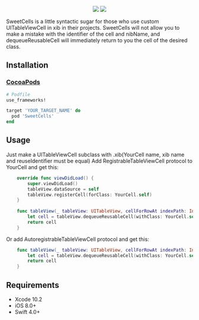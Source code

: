<p align="center">
<img src="https://img.shields.io/cocoapods/v/SweetCells.svg?style=flat"></a>
<a href="https://github.com/null-z/SweetCells/blob/master/LICENSE"><img src="https://img.shields.io/cocoapods/l/SweetCells.svg?style=flat"></a>
</p>

SweetCells is a little syntactic sugar for those who use custom UITableViewCell in xib in their projects. SweetCells will not allow you to make a mistake with the identifier of the cell and nibName, and dequeueReusableCell will immediately return to you the cell of the desired class.

## Installation

### [CocoaPods](https://guides.cocoapods.org/using/using-cocoapods.html)

```ruby
# Podfile
use_frameworks!

target 'YOUR_TARGET_NAME' do
  pod 'SweetCells'
end
```

## Usage

Just make a UITableViewCell subclass with .xib(YourCell name, xib name and reuseIdentifier must be equal)
Add RegistrableTableViewCell protocol to YourCell and get this:
```swift
    override func viewDidLoad() {
        super.viewDidLoad()
        tableView.dataSource = self
        tableView.registerCell(forClass: YourCell.self)
    }
    
    func tableView(_ tableView: UITableView, cellForRowAt indexPath: IndexPath) -> UITableViewCell {
        let cell = tableView.dequeueReusableCell(withClass: YourCell.self, forIndexPath: indexPath)
        return cell
    }
```

Or add AutoregistrableTableViewCell protocol and get this:
```swift
    func tableView(_ tableView: UITableView, cellForRowAt indexPath: IndexPath) -> UITableViewCell {
        let cell = tableView.dequeueReusableCell(withClass: YourCell.self, forIndexPath: indexPath)
        return cell
    }
```

## Requirements

* Xcode 10.2
* iOS 8.0+
* Swift 4.0+

